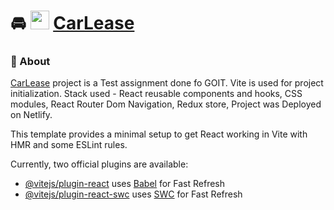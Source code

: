 # 🚘 <img src="public/rent-a car.png" width="30" height="30"> [CarLease]([https://64caa468138146000819e8a6--warm-trifle-ddb492.netlify.app/])


### 📝 About
[CarLease]([https://64caa468138146000819e8a6--warm-trifle-ddb492.netlify.app/]) project is a Test assignment done fo GOIT. 
Vite is used for project initialization.
Stack used - React reusable components and hooks, CSS modules, React Router Dom Navigation, Redux store, 
Project was Deployed on Netlify. 

This template provides a minimal setup to get React working in Vite with HMR and some ESLint rules.

Currently, two official plugins are available:

- [@vitejs/plugin-react](https://github.com/vitejs/vite-plugin-react/blob/main/packages/plugin-react/README.md) uses [Babel](https://babeljs.io/) for Fast Refresh
- [@vitejs/plugin-react-swc](https://github.com/vitejs/vite-plugin-react-swc) uses [SWC](https://swc.rs/) for Fast Refresh
